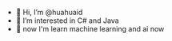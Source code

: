 - 👋 Hi, I’m @huahuaid
- 👀 I’m interested in C# and Java
- 🐯 now I'm learn machine learning and ai now

<!---
huahuaid/huahuaid is a ✨ special ✨ repository because its `README.md` (this file) appears on your GitHub profile.
You can click the Preview link to take a look at your changes.
--->
